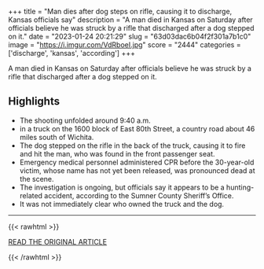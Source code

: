 +++
title = "Man dies after dog steps on rifle, causing it to discharge, Kansas officials say"
description = "A man died in Kansas on Saturday after officials believe he was struck by a rifle that discharged after a dog stepped on it."
date = "2023-01-24 20:21:29"
slug = "63d03dac6b04f2f301a7b1c0"
image = "https://i.imgur.com/VdRboeI.jpg"
score = "2444"
categories = ['discharge', 'kansas', 'according']
+++

A man died in Kansas on Saturday after officials believe he was struck by a rifle that discharged after a dog stepped on it.

## Highlights

- The shooting unfolded around 9:40 a.m.
- in a truck on the 1600 block of East 80th Street, a country road about 46 miles south of Wichita.
- The dog stepped on the rifle in the back of the truck, causing it to fire and hit the man, who was found in the front passenger seat.
- Emergency medical personnel administered CPR before the 30-year-old victim, whose name has not yet been released, was pronounced dead at the scene.
- The investigation is ongoing, but officials say it appears to be a hunting-related accident, according to the Sumner County Sheriff’s Office.
- It was not immediately clear who owned the truck and the dog.

---

{{< rawhtml >}}
  <p class="article-category">
    <a target="_blank" href="https://www.nbcnews.com/news/us-news/man-dies-dog-steps-rifle-causing-discharge-kansas-officials-say-rcna67150">READ THE ORIGINAL ARTICLE</a>
  </p>
{{< /rawhtml >}}
